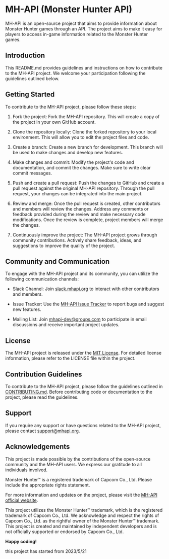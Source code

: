 # MH-API (Monster Hunter API)

MH-API is an open-source project that aims to provide information about Monster Hunter games through an API. The project aims to make it easy for players to access in-game information related to the Monster Hunter games.

## Introduction

This README.md provides guidelines and instructions on how to contribute to the MH-API project. We welcome your participation following the guidelines outlined below.

## Getting Started

To contribute to the MH-API project, please follow these steps:

1. Fork the project: Fork the MH-API repository. This will create a copy of the project in your own GitHub account.

2. Clone the repository locally: Clone the forked repository to your local environment. This will allow you to edit the project files and code.

3. Create a branch: Create a new branch for development. This branch will be used to make changes and develop new features.

4. Make changes and commit: Modify the project's code and documentation, and commit the changes. Make sure to write clear commit messages.

5. Push and create a pull request: Push the changes to GitHub and create a pull request against the original MH-API repository. Through the pull request, your changes can be integrated into the main project.

6. Review and merge: Once the pull request is created, other contributors and members will review the changes. Address any comments or feedback provided during the review and make necessary code modifications. Once the review is complete, project members will merge the changes.

7. Continuously improve the project: The MH-API project grows through community contributions. Actively share feedback, ideas, and suggestions to improve the quality of the project.

## Community and Communication

To engage with the MH-API project and its community, you can utilize the following communication channels:

- Slack Channel: Join [slack.mhapi.org](https://slack.mhapi.org) to interact with other contributors and members.

- Issue Tracker: Use the [MH-API Issue Tracker](https://github.com/mhapi/issues) to report bugs and suggest new features.

- Mailing List: Join [mhapi-dev@groups.com](mailto:mhapi-dev@groups.com) to participate in email discussions and receive important project updates.

## License

The MH-API project is released under the [MIT License](https://opensource.org/licenses/MIT). For detailed license information, please refer to the LICENSE file within the project.

## Contribution Guidelines

To contribute to the MH-API project, please follow the guidelines outlined in [CONTRIBUTING.md](https://github.com/mhapi/CONTRIBUTING.md). Before contributing code or documentation to the project, please read the guidelines.

## Support

If you require any support or have questions related to the MH-API project, please contact [support@mhapi.org](mailto:support@mhapi.org).

## Acknowledgements

This project is made possible by the contributions of the open-source community and the MH-API users. We express our gratitude to all individuals involved.

Monster Hunter™ is a registered trademark of Capcom Co., Ltd. Please include the appropriate rights statement.

For more information and updates on the project, please visit the [MH-API official website](https://mhapi.org).

This project utilizes the Monster Hunter™ trademark, which is the registered trademark of Capcom Co., Ltd. We acknowledge and respect the rights of Capcom Co., Ltd. as the rightful owner of the Monster Hunter™ trademark. This project is created and maintained by independent developers and is not officially supported or endorsed by Capcom Co., Ltd.

**Happy coding!**

this project has started from 2023/5/21
